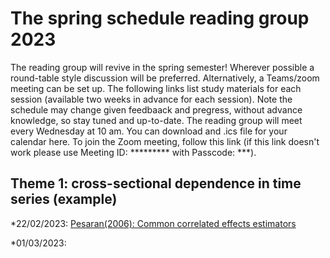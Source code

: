# The spring schedule reading group 2023
The reading group will revive in the spring semester! Wherever possible a round-table style discussion will be preferred. Alternatively, a Teams/zoom meeting can be set up. The following links list study materials for each session (available two weeks in advance for each session). Note the schedule may change given feedbaack and pregress, without advance knowledge, so stay tuned and up-to-date. The reading group will meet every Wednesday at 10 am. You can download and .ics file for your calendar here. To join the Zoom meeting, follow this link (if this link doesn't work please use Meeting ID: ********* with Passcode: ***).

## Theme 1: cross-sectional dependence in time series (example)
*22/02/2023: [Pesaran(2006): Common correlated effects estimators](https://onlinelibrary.wiley.com/doi/pdf/10.1111/j.1468-0262.2006.00692.x?casa_token=ygDsrj3UgOwAAAAA:FqTGoJUnndNuvd5GsGV8uSA7nnwm00QXuClABrKwrqYTP89zFLqQO5AJ8KsA5MnR1AqRPkoWQj69)

*01/03/2023:

